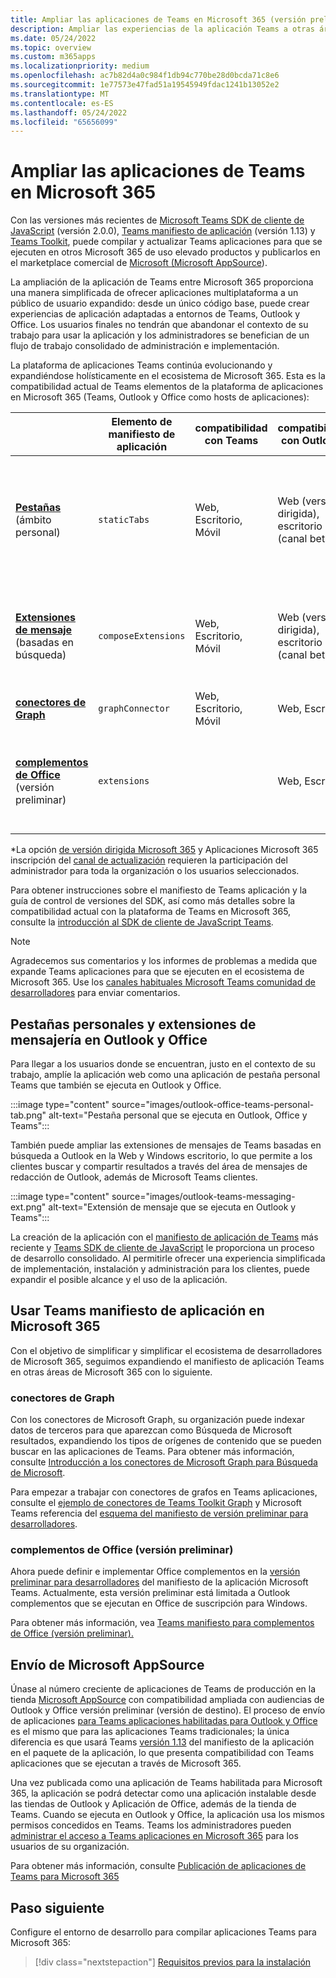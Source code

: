 ```yaml
---
title: Ampliar las aplicaciones de Teams en Microsoft 365 (versión preliminar)
description: Ampliar las experiencias de la aplicación Teams a otras áreas de uso elevado de Microsoft 365
ms.date: 05/24/2022
ms.topic: overview
ms.custom: m365apps
ms.localizationpriority: medium
ms.openlocfilehash: ac7b82d4a0c984f1db94c770be28d0bcda71c8e6
ms.sourcegitcommit: 1e77573e47fad51a19545949fdac1241b13052e2
ms.translationtype: MT
ms.contentlocale: es-ES
ms.lasthandoff: 05/24/2022
ms.locfileid: "65656099"
---
```

# <a name="extend-teams-apps-across-microsoft-365"></a>Ampliar las aplicaciones de Teams en Microsoft 365

Con las versiones más recientes de [Microsoft Teams SDK de cliente de JavaScript](../tabs/how-to/using-teams-client-sdk.md) (versión 2.0.0), [Teams manifiesto de aplicación](../resources/schema/manifest-schema.md) (versión 1.13) y [Teams Toolkit](../toolkit/visual-studio-code-overview.md), puede compilar y actualizar Teams aplicaciones para que se ejecuten en otros Microsoft 365 de uso elevado  productos y publicarlos en el marketplace comercial de [Microsoft (Microsoft AppSource](https://appsource.microsoft.com/)).

La ampliación de la aplicación de Teams entre Microsoft 365 proporciona una manera simplificada de ofrecer aplicaciones multiplataforma a un público de usuario expandido: desde un único código base, puede crear experiencias de aplicación adaptadas a entornos de Teams, Outlook y Office. Los usuarios finales no tendrán que abandonar el contexto de su trabajo para usar la aplicación y los administradores se benefician de un flujo de trabajo consolidado de administración e implementación.

La plataforma de aplicaciones Teams continúa evolucionando y expandiéndose holísticamente en el ecosistema de Microsoft 365. Esta es la compatibilidad actual de Teams elementos de la plataforma de aplicaciones en Microsoft 365 (Teams, Outlook y Office como hosts de aplicaciones):

|          | Elemento de manifiesto de aplicación | compatibilidad con Teams |compatibilidad con Outlook* | compatibilidad con Office* | Notas |
|--|--|--|--|--|--|
| [**Pestañas**](../tabs/what-are-tabs.md) (ámbito personal)    |`staticTabs`  | Web, Escritorio, Móvil | Web (versión dirigida), escritorio (canal beta) | Web (versión dirigida)| El ámbito de canal y grupo aún no se admite para Microsoft 365. Consulte [las notas](../tabs/how-to/using-teams-client-sdk.md#microsoft-365-support-running-teams-apps-in-office-and-outlook).
| [**Extensiones de mensaje**](../messaging-extensions/what-are-messaging-extensions.md) (basadas en búsqueda)| `composeExtensions` | Web, Escritorio, Móvil| Web (versión dirigida), escritorio (canal beta)| |Aún no se admite la acción basada en Microsoft 365. Consulte [las notas](extend-m365-teams-message-extension.md#preview-your-message-extension-in-outlook). |
| [**conectores de Graph**](/microsoftsearch/connectors-overview)| `graphConnector` | Web, Escritorio, Móvil| Web, Escritorio | Web| Ver [notas](#graph-connectors)
| [**complementos de Office**](/office/dev/add-ins/develop/json-manifest-overview) (versión preliminar) | `extensions` | | Web, Escritorio  | | Solo está disponible en [la versión del manifiesto devPreview](../resources/schema/manifest-schema-dev-preview.md) . Consulte [las notas](#office-add-ins-preview).|

\*La opción [de versión dirigida Microsoft 365](/microsoft-365/admin/manage/release-options-in-office-365) y Aplicaciones Microsoft 365 inscripción del [canal de actualización](/deployoffice/change-update-channels) requieren la participación del administrador para toda la organización o los usuarios seleccionados.

Para obtener instrucciones sobre el manifiesto de Teams aplicación y la guía de control de versiones del SDK, así como más detalles sobre la compatibilidad actual con la plataforma de Teams en Microsoft 365, consulte la [introducción al SDK de cliente de JavaScript Teams](../tabs/how-to/using-teams-client-sdk.md).

> [!NOTE]
> Agradecemos sus comentarios y los informes de problemas a medida que expande Teams aplicaciones para que se ejecuten en el ecosistema de Microsoft 365. Use los [canales habituales Microsoft Teams comunidad de desarrolladores](/microsoftteams/platform/feedback) para enviar comentarios.

## <a name="personal-tabs-and-messaging-extensions-in-outlook-and-office"></a>Pestañas personales y extensiones de mensajería en Outlook y Office

Para llegar a los usuarios donde se encuentran, justo en el contexto de su trabajo, amplíe la aplicación web como una aplicación de pestaña personal Teams que también se ejecuta en Outlook y Office.

:::image type="content" source="images/outlook-office-teams-personal-tab.png" alt-text="Pestaña personal que se ejecuta en Outlook, Office y Teams":::

También puede ampliar las extensiones de mensajes de Teams basadas en búsqueda a Outlook en la Web y Windows escritorio, lo que permite a los clientes buscar y compartir resultados a través del área de mensajes de redacción de Outlook, además de Microsoft Teams clientes.

:::image type="content" source="images/outlook-teams-messaging-ext.png" alt-text="Extensión de mensaje que se ejecuta en Outlook y Teams":::

La creación de la aplicación con el [manifiesto de aplicación de Teams](../resources/schema/manifest-schema.md) más reciente y [Teams SDK de cliente de JavaScript](../tabs/how-to/using-teams-client-sdk.md) le proporciona un proceso de desarrollo consolidado. Al permitirle ofrecer una experiencia simplificada de implementación, instalación y administración para los clientes, puede expandir el posible alcance y el uso de la aplicación.

## <a name="use-teams-app-manifest-across-microsoft-365"></a>Usar Teams manifiesto de aplicación en Microsoft 365

Con el objetivo de simplificar y simplificar el ecosistema de desarrolladores de Microsoft 365, seguimos expandiendo el manifiesto de aplicación Teams en otras áreas de Microsoft 365 con lo siguiente.

### <a name="graph-connectors"></a>conectores de Graph

Con los conectores de Microsoft Graph, su organización puede indexar datos de terceros para que aparezcan como Búsqueda de Microsoft resultados, expandiendo los tipos de orígenes de contenido que se pueden buscar en las aplicaciones de Teams.
Para obtener más información, consulte [Introducción a los conectores de Microsoft Graph para Búsqueda de Microsoft](/microsoftsearch/connectors-overview).

Para empezar a trabajar con conectores de grafos en Teams aplicaciones, consulte el [ejemplo de conectores de Teams Toolkit Graph](https://aka.ms/teamsfx-graph-connector-sample) y Microsoft Teams referencia del [esquema del manifiesto de versión preliminar para desarrolladores](../resources/schema/manifest-schema-dev-preview.md).

### <a name="office-add-ins-preview"></a>complementos de Office (versión preliminar)

Ahora puede definir e implementar Office complementos en la [versión preliminar para desarrolladores](../resources/schema/manifest-schema-dev-preview.md) del manifiesto de la aplicación Microsoft Teams. Actualmente, esta versión preliminar está limitada a Outlook complementos que se ejecutan en Office de suscripción para Windows.

Para obtener más información, vea [Teams manifiesto para complementos de Office (versión preliminar).](/office/dev/add-ins/develop/json-manifest-overview)

## <a name="microsoft-appsource-submission"></a>Envío de Microsoft AppSource

Únase al número creciente de aplicaciones de Teams de producción en la tienda [Microsoft AppSource](https://appsource.microsoft.com/) con compatibilidad ampliada con audiencias de Outlook y Office versión preliminar (versión de destino). El proceso de envío de aplicaciones [para Teams aplicaciones habilitadas para Outlook y Office](../concepts/deploy-and-publish/appsource/publish.md) es el mismo que para las aplicaciones Teams tradicionales; la única diferencia es que usará Teams [versión 1.13](../tabs/how-to/using-teams-client-sdk.md) del manifiesto de la aplicación en el paquete de la aplicación, lo que presenta compatibilidad con Teams aplicaciones que se ejecutan a través de Microsoft 365.

Una vez publicada como una aplicación de Teams habilitada para Microsoft 365, la aplicación se podrá detectar como una aplicación instalable desde las tiendas de Outlook y Aplicación de Office, además de la tienda de Teams. Cuando se ejecuta en Outlook y Office, la aplicación usa los mismos permisos concedidos en Teams. Teams los administradores pueden [administrar el acceso a Teams aplicaciones en Microsoft 365](/MicrosoftTeams/manage-third-party-teams-apps) para los usuarios de su organización.

Para obtener más información, consulte [Publicación de aplicaciones de Teams para Microsoft 365](publish.md)

## <a name="next-step"></a>Paso siguiente

Configure el entorno de desarrollo para compilar aplicaciones Teams para Microsoft 365:

> [!div class="nextstepaction"]
> [Requisitos previos para la instalación](prerequisites.md)
